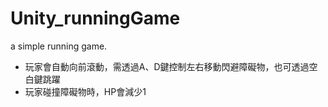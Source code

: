 # Unity_runningGame
a simple running game.

- 玩家會自動向前滾動，需透過A、D鍵控制左右移動閃避障礙物，也可透過空白鍵跳躍
- 玩家碰撞障礙物時，HP會減少1
